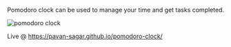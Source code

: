 Pomodoro clock can be used to manage your time and get tasks completed.

![pomodoro clock](https://user-images.githubusercontent.com/46797663/84525233-f164bf80-acf8-11ea-9627-6275e1e8b3ba.png)

Live @ https://pavan-sagar.github.io/pomodoro-clock/

